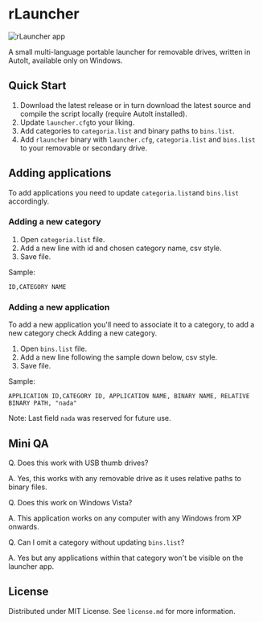 # rLauncher

![rLauncher app](https://github.com/eduardomota/rlauncher-a/raw/master/application.png)  

A small multi-language portable launcher for removable drives, written in AutoIt, available only on Windows.

## Quick Start

1. Download the latest release or in turn download the latest source and compile the script locally (require AutoIt installed).
2. Update `launcher.cfg`to your liking.
3. Add categories to `categoria.list` and binary paths to `bins.list`.
4. Add `rlauncher` binary with `launcher.cfg`, `categoria.list` and `bins.list` to your removable or secondary drive.

## Adding applications

To add applications you need to update `categoria.list`and `bins.list` accordingly.

### Adding a new category

1. Open `categoria.list` file.
2. Add a new line with id and chosen category name, csv style.
3. Save file.

Sample:

```
ID,CATEGORY NAME
```

### Adding a new application

To add a new application you'll need to associate it to a category, to add a new category check Adding a new category.

1. Open `bins.list` file.
2. Add a new line following the sample down below, csv style.
3. Save file.

Sample:

```
APPLICATION ID,CATEGORY ID, APPLICATION NAME, BINARY NAME, RELATIVE BINARY PATH, "nada"
```

 Note: Last field `nada` was reserved for future use.

## Mini QA

Q. Does this work with USB thumb drives?

A. Yes, this works with any removable drive as it uses relative paths to binary files.

Q. Does this work on Windows Vista?

A. This application works on any computer with any Windows from XP onwards.

Q. Can I omit a category without updating `bins.list`?

A. Yes but any applications within that category won't be visible on the launcher app.

## License

Distributed under MIT License. See `license.md` for more information.
